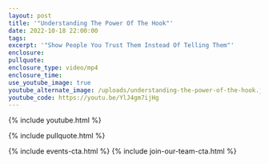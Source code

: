 ```yaml
---
layout: post
title: '"Understanding The Power Of The Hook"'
date: 2022-10-18 22:00:00
tags:
excerpt: '"Show People You Trust Them Instead Of Telling Them"'
enclosure:
pullquote:
enclosure_type: video/mp4
enclosure_time:
use_youtube_image: true
youtube_alternate_image: /uploads/understanding-the-power-of-the-hook.jpg
youtube_code: https://youtu.be/YlJ4gm7ijHg
---
```

{% include youtube.html %}

{% include pullquote.html %}

{% include events-cta.html %} {% include join-our-team-cta.html %}